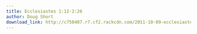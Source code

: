 ```yaml
---
title: Ecclesiastes 1:12-2:26
author: Doug Short
download_link: http://c750407.r7.cf2.rackcdn.com/2011-10-09-ecclesiastes_1_12_2_26.mp3
---
```


